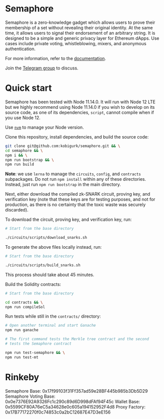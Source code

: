 # Semaphore

Semaphore is a zero-knowledge gadget which allows users to prove their
membership of a set without revealing their original identity. At the same
time, it allows users to signal their endorsement of an arbitrary string. It is
designed to be a simple and generic privacy layer for Ethereum dApps. Use cases
include private voting, whistleblowing, mixers, and anonymous authentication.

For more information, refer to the
[documentation](https://appliedzkp.github.io/semaphore/).

Join the [Telegram group](https://t.me/joinchat/B-PQx1U3GtAh--Z4Fwo56A) to discuss.

# Quick start

Semaphore has been tested with Node 11.14.0. It will run with Node 12 LTE but
we highly recommend using Node 11.14.0 if you wish to develop on its source
code, as one of its dependencies, `script`, cannot compile when if you use Node
12.

Use [`nvm`](https://github.com/nvm-sh/nvm) to manage your Node version.

Clone this repository, install dependencies, and build the source code:

```bash
git clone git@github.com:kobigurk/semaphore.git && \
cd semaphore && \
npm i && \
npm run bootstrap && \
npm run build
```

**Note**: we use `lerna` to manage the `circuits`, `config`, and `contracts`
subpackages. Do not run `npm install` within any of these directories. Instead,
just run `npm run bootstrap` in the main directory.

Next, either download the compiled zk-SNARK circuit, proving key, and
verification key (note that these keys are for testing purposes, and not for
production, as there is no certainty that the toxic waste was securely
discarded).

To download the circuit, proving key, and verification key, run:

```bash
# Start from the base directory

./circuits/scripts/download_snarks.sh
```

To generate the above files locally instead, run:

```bash
# Start from the base directory

./circuits/scripts/build_snarks.sh
```

This process should take about 45 minutes.

Build the Solidity contracts:

```bash
# Start from the base directory

cd contracts && \
npm run compileSol
```

Run tests while still in the `contracts/` directory:
```bash
# Open another terminal and start Ganache
npm run ganache
```

```bash
# The first command tests the Merkle tree contract and the second
# tests the Semaphore contract

npm run test-semaphore && \
npm run test-mt
```

# Rinkeby
Semaphore Base:  0x17f99103f31Ff357ad59e28BF445b985b3Db5D29
Semaphore Voting Base:  0x0e7376E92A9326Fc1c290c89d6D998dFAf94F45c
Wallet Base:  0x5599CF80A76eC5a34628e0c605a194152952F4d8
Proxy Factory: 0x17B77172270f0c74853c0a2bC12687E47D3eE156

